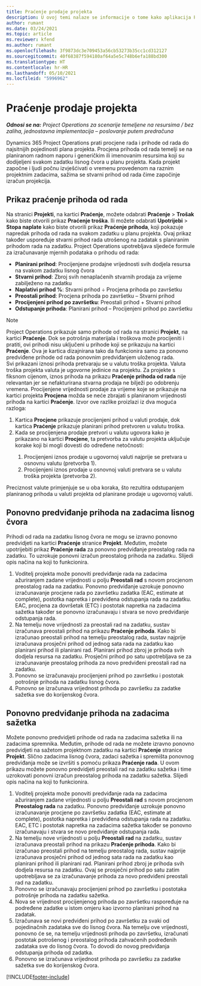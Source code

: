 ```yaml
---
title: Praćenje prodaje projekta
description: U ovoj temi nalaze se informacije o tome kako aplikacija Project Operations prati napredak u odnosu na prihode od rada na projektu.
author: rumant
ms.date: 03/24/2021
ms.topic: article
ms.reviewer: kfend
ms.author: rumant
ms.openlocfilehash: 3f9873dc3e709453a56cb53273b35cc1cd312127
ms.sourcegitcommit: 40f68387f594180af64a5e5c748b6efa188bd300
ms.translationtype: HT
ms.contentlocale: hr-HR
ms.lasthandoff: 05/10/2021
ms.locfileid: "5996962"
---
```

# <a name="project-sales-tracking"></a>Praćenje prodaje projekta

_**Odnosi se na:** Project Operations za scenarije temeljene na resursima / bez zaliha, jednostavna implementacija – poslovanje putem predračuna_

Dynamics 365 Project Operations prati procjene rada i prihode od rada do najsitnijih pojedinosti plana projekta. Procjena prihoda od rada temelji se na planiranom radnom naporu i generičkim ili imenovanim resursima koji su dodijeljeni svakom zadatku lisnog čvora u planu projekta. Kada projekt započne i ljudi počnu izvješćivati o vremenu provedenom na raznim projektnim zadacima, sažima se stvarni prihod od rada čime započinje izračun projekcija.

## <a name="labor-revenue-tracking-view"></a>Prikaz praćenje prihoda od rada

Na stranici **Projekti**, na kartici **Praćenje**, možete odabrati **Praćenje** > **Trošak** kako biste otvorili prikaz **Praćenje troška**. Ili možete odabrati **Upotrijebi** > **Stopa naplate** kako biste otvorili prikaz **Praćenje prihoda**, koji pokazuje napredak prihoda od rada na svakom zadatku u planu projekta. Ovaj prikaz također uspoređuje stvarni prihod rada utrošenog na zadatak s planiranim prihodom rada na zadatku. Project Operations upotrebljava sljedeće formule za izračunavanje mjernih podataka o prihodu od rada:

- **Planirani prihod**: Procijenjene prodajne vrijednosti svih dodjela resursa na svakom zadatku lisnog čvora
- **Stvarni prihod**: Zbroj svih nenaplaćenih stvarnih prodaja za vrijeme zabilježeno na zadatku
- **Naplativi prihod %**: Stvarni prihod ÷ Procjena prihoda po završetku
- **Preostali prihod**: Procjena prihoda po završetku – Stvarni prihod
- **Procijenjeni prihod po završetku**: Preostali prihod + Stvarni prihod
- **Odstupanje prihoda**: Planirani prihod – Procijenjeni prihod po završetku


> [!NOTE]
> Project Operations prikazuje samo prihode od rada na stranici **Projekt**, na kartici **Praćenje**. Dok se potrošnja materijala i troškova može procijeniti i pratiti, ovi prihodi nisu uključeni u prihode koji se prikazuju na kartici **Praćenje**. Ova je kartica dizajnirana tako da funkcionira samo za ponovno predviđene prihode od rada ponovnim predviđanjem uloženog rada.  
> Svi prikazani iznosi prihoda pretvaraju se u valutu troška projekta. Valuta troška projekta valuta je ugovorne jedinice na projektu. Za projekte s fiksnom cijenom, iznos prihoda na prikazu **Praćenje prihoda od rada** nije relevantan jer se nefakturirana stvarna prodaja ne bilježi po odobrenju vremena.
> Procijenjene vrijednosti prodaje za vrijeme koje se prikazuje na kartici projekta **Procjena** možda se neće zbrajati s planiranom vrijednosti prihoda na kartici **Praćenje**. Izvor ove razlike proizlazi iz dva moguća razloga:
><ol>
   ><li> Kartica <b>Procjene</b> prikazuje procijenjeni prihod u valuti prodaje, dok kartica <b>Praćenje</b> prikazuje planirani prihod pretvoren u valutu troška. </li>
   ><li> Kada se procijenjena prodaje pretvori u valutu ugovora kako je prikazano na kartici <b>Procjene</b>, ta pretvorba za valutu projekta uključuje korake koji bi mogli dovesti do određene netočnosti: </li>
><ol>
><li> Procijenjeni iznos prodaje u ugovornoj valuti najprije se pretvara u osnovnu valutu (pretvorba 1).</li>
><li> Procijenjeni iznos prodaje u osnovnoj valuti pretvara se u valutu troška projekta (pretvorba 2). </li>
></ol>
></ol>
> Preciznost valute primjenjuje se u oba koraka, što rezultira odstupanjem planiranog prihoda u valuti projekta od planirane prodaje u ugovornoj valuti.
   

## <a name="reprojecting-revenues-on-leaf-node-tasks"></a>Ponovno predviđanje prihoda na zadacima lisnog čvora

Prihodi od rada na zadatku lisnog čvora ne mogu se izravno ponovno predvidjeti na kartici **Praćenje** stranice **Projekt**. Međutim, možete upotrijebiti prikaz **Praćenje rada** za ponovno predviđanje preostalog rada na zadatku. To uzrokuje ponovni izračun preostalog prihoda na zadatku. Slijedi opis načina na koji to funkcionira.

1. Voditelj projekta može ponoviti predviđanje rada na zadacima ažuriranjem zadane vrijednosti u polju **Preostali rad** s novom procjenom preostalog rada na zadatku. Ponovno predviđanje uzrokuje ponovno izračunavanje procjene rada po završetku zadatka (EAC, estimate at complete), postotka napretka i predviđena odstupanja rada na zadatku. EAC, procjena za dovršetak (ETC) i postotak napretka na zadacima sažetka također se ponovno izračunavaju i stvara se novo predviđanje odstupanja rada.
2. Na temelju nove vrijednosti za preostali rad na zadatku, sustav izračunava preostali prihod na prikazu **Praćenje prihoda**. Kako bi izračunao preostali prihod na temelju preostalog rada, sustav najprije izračunava prosječni prihod od jednog sata rada na zadatku kao planirani prihod ili planirani rad. Planirani prihod zbroj je prihoda svih dodjela resursa na zadatku. Prosječni prihod po satu upotrebljava se za izračunavanje preostalog prihoda za novo predviđeni preostali rad na zadatku.
3. Ponovno se izračunavaju procijenjeni prihod po završetku i postotak potrošnje prihoda na zadatku lisnog čvora.
4. Ponovno se izračunava vrijednost prihoda po završetku za zadatke sažetka sve do korijenskog čvora.

## <a name="reprojecting-revenues-on-summary-tasks"></a>Ponovno predviđanje prihoda na zadacima sažetka

Možete ponovno predvidjeti prihode od rada na zadacima sažetka ili na zadacima spremnika. Međutim, prihode od rada ne možete izravno ponovno predvidjeti na sažetom projektnom zadatku na kartici **Praćenje** stranice **Projekt**. Slično zadacima lisnog čvora, zadaci sažetka i spremišta ponovnog predviđanja može se izvršiti s pomoću prikaza **Praćenje rada**. U ovom prikazu možete ponovno predvidjeti preostali rad na zadatku sažetka i time uzrokovati ponovni izračun preostalog prihoda na zadatku sažetka. Slijedi opis načina na koji to funkcionira.

1. Voditelj projekta može ponoviti predviđanje rada na zadacima ažuriranjem zadane vrijednosti u polju **Preostali rad** s novom procjenom **Preostalog rada** na zadatku. Ponovno predviđanje uzrokuje ponovno izračunavanje procjene po završetku zadatka (EAC, estimate at complete), postotka napretka i predviđena odstupanja rada na zadatku. EAC, ETC i postotak napretka na zadacima sažetka također se ponovno izračunavaju i stvara se novo predviđanje odstupanja rada.
2. Na temelju nove vrijednosti u polju **Preostali rad** na zadatku, sustav izračunava preostali prihod na prikazu **Praćenje prihoda**. Kako bi izračunao preostali prihod na temelju preostalog rada, sustav najprije izračunava prosječni prihod od jednog sata rada na zadatku kao planirani prihod ili planirani rad. Planirani prihod zbroj je prihoda svih dodjela resursa na zadatku. Ovaj se prosječni prihod po satu zatim upotrebljava se za izračunavanje prihoda za novo predviđeni preostali rad na zadatku.
3. Ponovno se izračunavaju procijenjeni prihod po završetku i postotaka potrošnje prihoda na zadatku sažetka.
4. Nova se vrijednost procijenjenog prihoda po završetku raspoređuje na podređene zadatke u istom omjeru kao izvorno planirani prihod na zadatak.
5. Izračunava se novi predviđeni prihod po završetku za svaki od pojedinačnih zadataka sve do lisnog čvora. Na temelju ove vrijednosti, ponovno će se, na temelju vrijednosti prihoda po završetku, izračunati postotak potrošenog i preostalog prihoda zahvaćenih podređenih zadataka sve do lisnog čvora. To dovodi do novog predviđanja odstupanja prihoda od zadatka. 
6. Ponovno se izračunava vrijednost prihoda po završetku za zadatke sažetka sve do korijenskog čvora.


[!INCLUDE[footer-include](../includes/footer-banner.md)]

